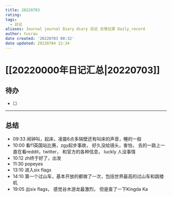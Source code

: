 ```yaml
---
title: 20220703
rating:
tags:
  - 日记
aliases: Journal journal Diary diary 日记 日常记录 Daily_record
author: tusrau
date created: '20220703 00:32'
date updated: 20220704 12:34
---
```


# [[20220000年日记汇总|20220703]]

## 待办

- [ ]

---

## 总结

- 09:33 闹钟叫，起床，凌晨6点多隔壁还有叫床的声音，睡的一般
- 10:00 看f1英国站比赛，zgy起步事故， 好久没给镜头，害怕， 去的一路上一直在看reddit，twitter， 和官方的各种信息， luckly 人没事情
- 10:12 zh终于好了，出发
- 11:30 popeyes
- 13:10 进入six flags
- 14:10 第一个过山车，基本开放的都做了一次，包括世界最高的过山车和跳楼机
- 19:05 出six flags， 感觉谷木游龙最激烈， 但是查了一下Kingda Ka

